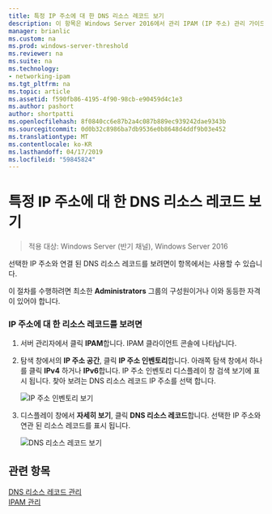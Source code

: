 ```yaml
---
title: 특정 IP 주소에 대 한 DNS 리소스 레코드 보기
description: 이 항목은 Windows Server 2016에서 관리 IPAM (IP 주소) 관리 가이드의 일부입니다.
manager: brianlic
ms.custom: na
ms.prod: windows-server-threshold
ms.reviewer: na
ms.suite: na
ms.technology:
- networking-ipam
ms.tgt_pltfrm: na
ms.topic: article
ms.assetid: f590fb86-4195-4f90-98cb-e90459d4c1e3
ms.author: pashort
author: shortpatti
ms.openlocfilehash: 8f0840cc6e87b2a4c087b889ec939242dae9343b
ms.sourcegitcommit: 0d0b32c8986ba7db9536e0b8648d4ddf9b03e452
ms.translationtype: MT
ms.contentlocale: ko-KR
ms.lasthandoff: 04/17/2019
ms.locfileid: "59845824"
---
```

# <a name="view-dns-resource-records-for-a-specific-ip-address"></a>특정 IP 주소에 대 한 DNS 리소스 레코드 보기

>적용 대상: Windows Server (반기 채널), Windows Server 2016

선택한 IP 주소와 연결 된 DNS 리소스 레코드를 보려면이 항목에서는 사용할 수 있습니다.  
  
이 절차를 수행하려면 최소한 **Administrators** 그룹의 구성원이거나 이와 동등한 자격이 있어야 합니다.  
  
### <a name="to-view-resource-records-for-an-ip-address"></a>IP 주소에 대 한 리소스 레코드를 보려면  
  
1.  서버 관리자에서 클릭  **IPAM**합니다. IPAM 클라이언트 콘솔에 나타납니다.  
  
2.  탐색 창에서의 **IP 주소 공간**, 클릭 **IP 주소 인벤토리**합니다. 아래쪽 탐색 창에서 하나를 클릭 **IPv4** 하거나 **IPv6**합니다. IP 주소 인벤토리 디스플레이 창 검색 보기에 표시 됩니다. 찾아 보려는 DNS 리소스 레코드 IP 주소를 선택 합니다.  
  
    ![IP 주소 인벤토리 보기](../../media/View-DNS-Resource-Records-for-a-Specific-IP-Address/ipam_IPInventory_01.jpg)  
  
3.  디스플레이 창에서 **자세히 보기**, 클릭 **DNS 리소스 레코드**합니다. 선택한 IP 주소와 연관 된 리소스 레코드를 표시 됩니다.  
  
    ![DNS 리소스 레코드 보기](../../media/View-DNS-Resource-Records-for-a-Specific-IP-Address/ipam_IPInventory_02.jpg)  
  
## <a name="see-also"></a>관련 항목  
[DNS 리소스 레코드 관리](DNS-Resource-Record-Management.md)  
[IPAM 관리](Manage-IPAM.md)  
  


